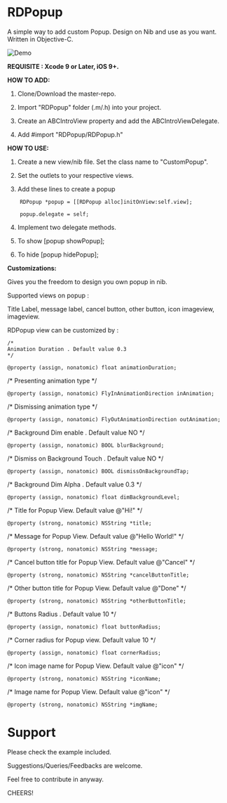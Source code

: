# RDPopup

A simple way to add custom Popup. Design on Nib and use as you want. 
Written in Objective-C.

![Demo](https://github.com/rajdhakate/RDPopup/blob/master/demo.gif)

**REQUISITE : Xcode 9 or Later, iOS 9+.**

**HOW TO ADD:**

1. Clone/Download the master-repo.

2. Import "RDPopup" folder (.m/.h) into your project.

3. Create an ABCIntroView property and add the ABCIntroViewDelegate.

4. Add #import "RDPopup/RDPopup.h"

**HOW TO USE:**

1. Create a new view/nib file. Set the class name to "CustomPopup".

2. Set the outlets to your respective views.

3. Add these lines to create a popup
```
    RDPopup *popup = [[RDPopup alloc]initOnView:self.view];

    popup.delegate = self;
```
4. Implement two delegate methods.

5. To show [popup showPopup];

6. To hide [popup hidePopup];


**Customizations:**

Gives you the freedom to design you own popup in nib.

Supported views on popup : 

Title Label, message label, cancel button, other button, icon imageview, imageview.

RDPopup view can be customized by : 

```
/*
Animation Duration . Default value 0.3
*/

@property (assign, nonatomic) float animationDuration;
```

/*
Presenting animation type
*/
```
@property (assign, nonatomic) FlyInAnimationDirection inAnimation;
```

/*
Dismissing animation type
*/
```
@property (assign, nonatomic) FlyOutAnimationDirection outAnimation;
```

/*
Background Dim enable . Default value NO
*/
```
@property (assign, nonatomic) BOOL blurBackground;
```

/*
Dismiss on Background Touch . Default value NO
*/
```
@property (assign, nonatomic) BOOL dismissOnBackgroundTap;
```

/*
Background Dim Alpha . Default value 0.3
*/
```
@property (assign, nonatomic) float dimBackgroundLevel;
```

/*
Title for Popup View. Default value @"Hi!"
*/
```
@property (strong, nonatomic) NSString *title;
```

/*
Message for Popup View. Default value @"Hello World!"
*/
```
@property (strong, nonatomic) NSString *message;
```

/*
Cancel button title for Popup View. Default value @"Cancel"
*/
```
@property (strong, nonatomic) NSString *cancelButtonTitle;
```

/*
Other button title for Popup View. Default value @"Done"
*/
```
@property (strong, nonatomic) NSString *otherButtonTitle;
```

/*
Buttons Radius . Default value 10
*/
```
@property (assign, nonatomic) float buttonRadius;
```

/*
Corner radius for Popup view. Default value 10
*/
```
@property (assign, nonatomic) float cornerRadius;
```

/*
Icon image name for Popup View. Default value @"icon"
*/
```
@property (strong, nonatomic) NSString *iconName;
```

/*
 Image name for Popup View. Default value @"icon"
 */
```
@property (strong, nonatomic) NSString *imgName;
```

# Support

Please check the example included.

Suggestions/Queries/Feedbacks are welcome.

Feel free to contribute in anyway.


CHEERS!
